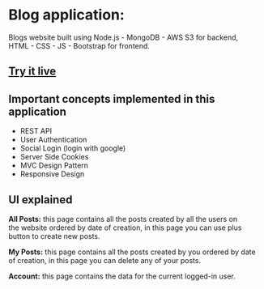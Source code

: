 # Blog application:

Blogs website built using Node.js - MongoDB - AWS S3 for backend,  
HTML - CSS - JS - Bootstrap for frontend.

## [**Try it live**](http://44.204.145.165:3000/)

## Important concepts implemented in this application

-  REST API
-  User Authentication
-  Social Login (login with google)
-  Server Side Cookies 
-  MVC Design Pattern
-  Responsive Design

## UI explained 

**All Posts:** this page contains all the posts created by all the users on  
the website ordered by date of creation, in this page you can use plus button to create new posts.

**My Posts:** this page contains all the posts created by you ordered by date  
of creation, in this page you can delete any of your posts.

**Account:** this page contains the data for the current logged-in user.
